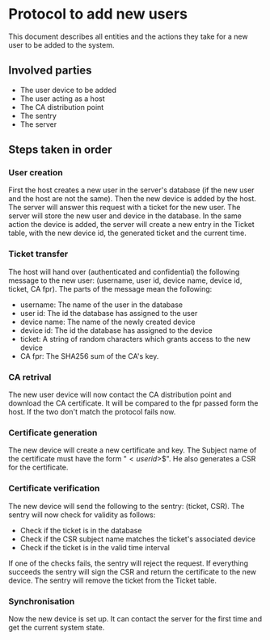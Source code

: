 # Protocol to add new users

This document describes all entities and the actions they take for a new 
user to be added to the system. 

## Involved parties

* The user device to be added
* The user acting as a host
* The CA distribution point
* The sentry 
* The server

## Steps taken in order

### User creation
First the host creates a new user in the server's database (if the new user
and the host are not the same). Then the new device is added by the host. The
server will answer this request with a ticket for the new user. The server will
store the new user and device in the database. In the same action the device
is added, the server will create a new entry in the Ticket table, with the new
device id, the generated ticket and the current time. 

### Ticket transfer
The host will hand over (authenticated and confidential) the following message
to the new user: (username, user id, device name, device id, ticket, CA fpr). 
The parts of the message mean the following:

* username: The name of the user in the database
* user id: The id the database has assigned to the user
* device name: The name of the newly created device
* device id: The id the database has assigned to the device
* ticket: A string of random characters which grants access to the new device
* CA fpr: The SHA256 sum of the CA's key. 

### CA retrival
The new user device will now contact the CA distribution point and download the 
CA certificate. It will be compared to the fpr passed form the host. If the two
don't match the protocol fails now. 

### Certificate generation
The new device will create a new certificate and key. The Subject name of the 
certificate must have the form "<username>$<user id>$<device name>$<device id>".
He also generates a CSR for the certificate. 

### Certificate verification
The new device will send the following to the sentry: (ticket, CSR). The sentry
will now check for validity as follows:

* Check if the ticket is in the database
* Check if the CSR subject name matches the ticket's associated device
* Check if the ticket is in the valid time interval

If one of the checks fails, the sentry will reject the request. If everything
succeeds the sentry will sign the CSR and return the certificate to the new 
device. The sentry will remove the ticket from the Ticket table. 

### Synchronisation
Now the new device is set up. It can contact the server for the first time and
get the current system state. 
